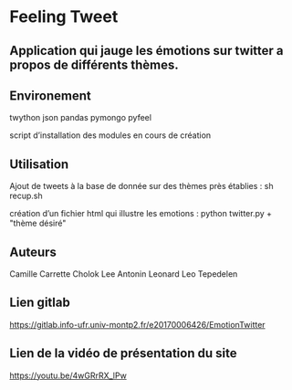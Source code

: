 ﻿
# Feeling Tweet

## Application qui jauge les émotions sur twitter a propos de différents thèmes.

## Environement

twython
json
pandas
pymongo
pyfeel

script d’installation des modules en cours de création


## Utilisation

Ajout de tweets à la base de donnée sur des thèmes près établies :
sh recup.sh

création d’un fichier html qui illustre les emotions :
python twitter.py + "thème désiré"  

## Auteurs

Camille Carrette
Cholok Lee
Antonin Leonard
Leo Tepedelen

## Lien gitlab

https://gitlab.info-ufr.univ-montp2.fr/e20170006426/EmotionTwitter

## Lien de la vidéo de présentation du site 

https://youtu.be/4wGRrRX_lPw

